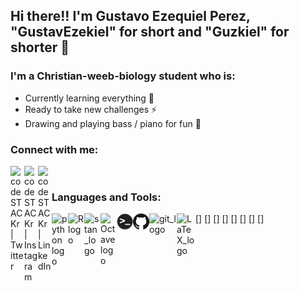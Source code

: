 ## Hi there!! I'm Gustavo Ezequiel Perez, "GustavEzekiel" for short and "Guzkiel" for shorter 👋 


### I'm a Christian-weeb-biology student who is:

- Currently learning everything 🤣 
- Ready to take new challenges ⚡
- Drawing and playing bass / piano for fun 🌱

### Connect with me:

[<img align="left" alt="codeSTACKr | Twitter" width="22px" src="https://cdn.jsdelivr.net/npm/simple-icons@v3/icons/twitter.svg" />][twitter]
[<img align="left" alt="codeSTACKr | Instagram" width="22px" src="https://cdn.jsdelivr.net/npm/simple-icons@v3/icons/instagram.svg" />][instagram]
[<img align="left" alt="codeSTACKr | LinkedIn" width="22px" src="https://cdn.jsdelivr.net/npm/simple-icons@v3/icons/linkedin.svg" />][linkedin]

<br />

### Languages and Tools:


[<img align="left" alt="python logo" width="26px" src="https://user-images.githubusercontent.com/53160017/143365218-1f40c8ed-f3be-407d-8c3d-96f45f1f7c0e.png" />]
[<img align="left" alt="R logo" width="26px" src="https://user-images.githubusercontent.com/53160017/143365946-c71bed17-7a34-4c34-b1f1-2b7a5f7e57d5.png" />]
[<img align="left" alt="stan_logo" width="26px" src="https://user-images.githubusercontent.com/53160017/143366108-c7cd46c7-8609-4993-848b-f27b4acfd31b.png" />]
[<img align="left" alt="Octave logo" width="26px" src="https://user-images.githubusercontent.com/53160017/143366167-784c5e3e-fdcb-42d7-98a0-0669d5f2770d.png" />]
[<img align="left" alt="Terminal" width="26px" src="https://raw.githubusercontent.com/github/explore/80688e429a7d4ef2fca1e82350fe8e3517d3494d/topics/terminal/terminal.png" />]
[<img align="left" alt="GitHub" width="26px" src="https://raw.githubusercontent.com/github/explore/78df643247d429f6cc873026c0622819ad797942/topics/github/github.png" />]
[<img align="left" alt="git_logo" width="44px" src="https://user-images.githubusercontent.com/53160017/143370569-748cf774-b063-4eab-9a9b-6f97806edce4.png" />]
[<img align="left" alt="LaTeX_logo" width="30px" src="https://user-images.githubusercontent.com/53160017/143366231-b7dbf93c-030d-4515-bb11-7b6a3de41f7a.png" />]









[twitter]: https://twitter.com/gustav_ezequiel
[instagram]: https://www.instagram.com/gustav_ezekiel/
[linkedin]: https://www.linkedin.com/in/gustavo-ezequiel-perez-872a1985/

